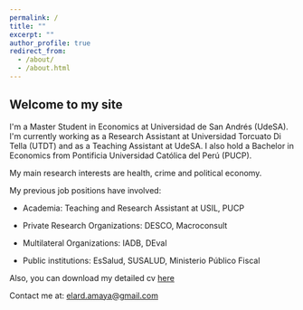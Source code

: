 ```yaml
---
permalink: /
title: ""
excerpt: ""
author_profile: true
redirect_from: 
  - /about/
  - /about.html
---
```


Welcome to my site
------
I'm a Master Student in Economics at Universidad de San Andrés (UdeSA). I'm currently working as a Research Assistant at Universidad Torcuato Di Tella (UTDT) and as a Teaching Assistant at UdeSA. I also hold a Bachelor in Economics from Pontificia Universidad Católica del Perú (PUCP).

My main research interests are health, crime and political economy.

My previous job positions have involved:

* Academia: Teaching and Research Assistant at USIL, PUCP

* Private Research Organizations: DESCO, Macroconsult

* Multilateral Organizations: IADB, DEval

* Public institutions: EsSalud, SUSALUD, Ministerio Público Fiscal

Also, you can download my detailed cv [here](https://drive.google.com/file/d/1397GKKfQzFkfDsTpbT84oVtHnzXrbPpm/view)

Contact me at:
[elard.amaya@gmail.com](mailto:elard.amaya@gmail.com?subject=[GitHub]%20Source%20Han%20Sans)
